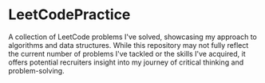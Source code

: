 # LeetCodePractice
A collection of LeetCode problems I've solved, showcasing my approach to algorithms and data structures. While this repository may not fully reflect the current number of problems I've tackled or the skills I've acquired, it offers potential recruiters insight into my journey of critical thinking and problem-solving.
